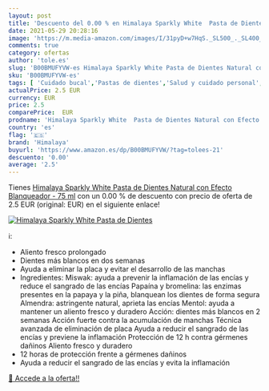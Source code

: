 ```yaml
---
layout: post
title: 'Descuento del 0.00 % en Himalaya Sparkly White  Pasta de Dientes'
date: 2021-05-29 20:28:16
image: 'https://m.media-amazon.com/images/I/31pyD+w7HqS._SL500_._SL400_.jpg'
comments: true
category: ofertas
author: 'tole.es'
slug: 'B00BMUFYVW-es Himalaya Sparkly White Pasta de Dientes Natural con Efecto...'
sku: 'B00BMUFYVW-es'
tags: [ 'Cuidado bucal','Pastas de dientes','Salud y cuidado personal','de','dientes','himalaya','pasta', ]
actualPrice: 2.5 EUR
currency: EUR
price: 2.5
comparePrice:  EUR
prodname: 'Himalaya Sparkly White  Pasta de Dientes Natural con Efecto Blanqueador - 75 ml'
country: 'es'
flag: '🇪🇸'
brand: 'Himalaya'
buyurl: 'https://www.amazon.es/dp/B00BMUFYVW/?tag=tolees-21'
descuento: '0.00'
average: '2.5'
---
```


Tienes [Himalaya Sparkly White  Pasta de Dientes Natural con Efecto Blanqueador - 75 ml](https://www.amazon.es/dp/B00BMUFYVW/?tag=tolees-21) con un 0.00 % de descuento con precio de oferta de 2.5 EUR (original:  EUR) en el siguiente enlace!

[![Himalaya Sparkly White  Pasta de Dientes](https://m.media-amazon.com/images/I/31pyD+w7HqS._SL500_._SL400_.jpg)](https://www.amazon.es/dp/B00BMUFYVW/?tag=tolees-21)

ℹ️:

- Aliento fresco prolongado
- Dientes más blancos en dos semanas
- Ayuda a eliminar la placa y evitar el desarrollo de las manchas
- Ingredientes: Miswak: ayuda a prevenir la inflamación de las encías y reduce el sangrado de las encías Papaína y bromelina: las enzimas presentes en la papaya y la piña, blanquean los dientes de forma segura Almendra: astringente natural, aprieta las encías Mentol: ayuda a mantener un aliento fresco y duradero Acción: dientes más blancos en 2 semanas Acción fuerte contra la acumulación de manchas Técnica avanzada de eliminación de placa Ayuda a reducir el sangrado de las encías y previene la inflamación Protección de 12 h contra gérmenes dañinos Aliento fresco y duradero
- 12 horas de protección frente a gérmenes dañinos
- Ayuda a reducir el sangrado de las encías y evita la inflamación

[🛒 Accede a la oferta!!](https://www.amazon.es/dp/B00BMUFYVW/?tag=tolees-21)
